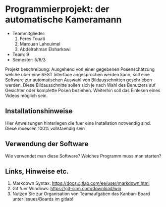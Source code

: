 # Programmierprojekt: der automatische Kameramann

* Teammitglieder:
	1. Feres Touati
	2. Marouan Lahouimel
	3. Abdelrahman Elsharkawi
* Team: 9
* Semester: 5/8/3

Projekt beschreibung: Ausgehend von einer gegebenen Posenschätzung welche über eine REST Interface angesprochen werden kann, soll eine Software zur automatischen Auswahl von Bildausschnitten geschrieben werden. Diese Bildausschnitte sollen sich je nach Wahl des Benutzers auf Gesichter oder komplette Posen beziehen. Weiterhin soll das Einlesen eines Videos möglich sein.

## Installationshinweise

Hier Anweisungen hinterlegen die fuer eine Installation notwendig sind. Diese muessen 100% vollstaendig sein

## Verwendung der Software

Wie verwendet man diese Software? Welches Programm muss man starten?

## Links, Hinweise etc.

1. Markdown Syntax: https://docs.gitlab.com/ee/user/markdown.html
2. Git fuer Windows: https://git-scm.com/download/win
3. Nutzen Sie zur Organisation von Teamaufgaben das Kanban-Board unter Issues/Boards im gitlab!
